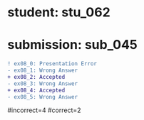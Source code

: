 # student: stu_062
# submission: sub_045

```diff
! ex08_0: Presentation Error
- ex08_1: Wrong Answer
+ ex08_2: Accepted
- ex08_3: Wrong Answer
+ ex08_4: Accepted
- ex08_5: Wrong Answer
```
#incorrect=4
#correct=2
